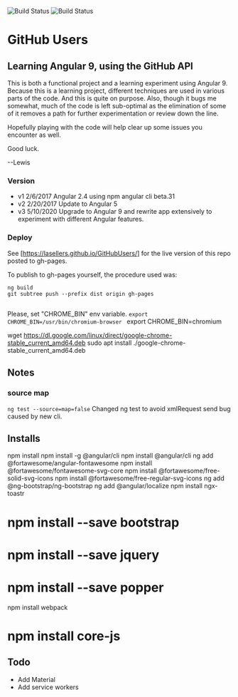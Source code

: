 ![Build Status](https://circleci.com/gh/lasellers/GitHubUsers.png?circle-token=e949fd7d7af872231de030feb04b73e843abd3f7)
![Build Status](https://travis-ci.org/lasellers/GitHubUsers.svg?branch=master)

# GitHub Users

## Learning Angular 9, using the GitHub API

This is both a functional project and a learning experiment using Angular 9.
Because this is a learning project, different techniques are used in various parts of the code.
And this is quite on purpose. Also, though it bugs me somewhat, much of the code is left sub-optimal
as the elimination of some of it removes a path for further experimentation or review down the line.

Hopefully playing with the code will help clear up some issues you encounter as well.

Good luck.

--Lewis

### Version
* v1 2/6/2017 Angular 2.4 using npm angular cli beta.31
* v2 2/20/2017 Update to Angular 5
* v3 5/10/2020 Upgrade to Angular 9 and rewrite app extensively to experiment with different Angular features.


### Deploy
See [https://lasellers.github.io/GitHubUsers/] for the live version of this repo posted to gh-pages.

To publish to gh-pages yourself, the procedure used was:

```
ng build
git subtree push --prefix dist origin gh-pages
```

##
 Please, set "CHROME_BIN" env variable.
 `export CHROME_BIN=/usr/bin/chromium-browser `
export CHROME_BIN=chromium

wget https://dl.google.com/linux/direct/google-chrome-stable_current_amd64.deb
sudo apt install ./google-chrome-stable_current_amd64.deb

## Notes

### source map
`ng test --source=map=false`
Changed ng test to avoid xmlRequest send bug caused by new cli.


## Installs
npm install
npm install -g @angular/cli
npm install @angular/cli
ng add @fortawesome/angular-fontawesome
npm install @fortawesome/fontawesome-svg-core
npm install @fortawesome/free-solid-svg-icons
npm install @fortawesome/free-regular-svg-icons
ng add @ng-bootstrap/ng-bootstrap
ng add @angular/localize
npm install ngx-toastr
# npm install --save bootstrap
# npm install --save jquery
# npm install --save popper
npm install webpack
# npm install core-js


## Todo
* Add Material
* Add service workers
